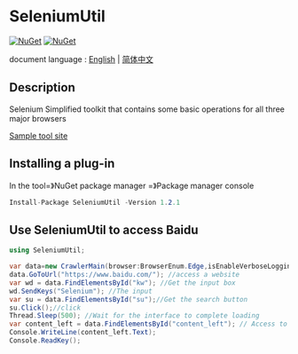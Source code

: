 # SeleniumUtil

[![NuGet](https://img.shields.io/nuget/dt/SeleniumUtil.svg?label=NuGet&style=flat&logo=nuget)](https://www.nuget.org/packages/SeleniumUtil/)
[![NuGet](https://img.shields.io/nuget/v/SeleniumUtil.svg?label=NuGet&style=flat&logo=nuget)](https://www.nuget.org/packages/nanoFramework.System.Device.WiFi/)

document language : [English](README.en.md) | [简体中文](README.md)

## Description

Selenium Simplified toolkit that contains some basic operations for all three major browsers

[Sample tool site](https://tokengo.top/docs/selenium-uitl/selenium/) 

## Installing a plug-in

In the tool=》NuGet package manager  =》Package manager console

```csharp
Install-Package SeleniumUtil -Version 1.2.1
```

## Use SeleniumUtil to access Baidu  

```csharp
using SeleniumUtil;

var data=new CrawlerMain(browser:BrowserEnum.Edge,isEnableVerboseLogging:true);
data.GoToUrl("https://www.baidu.com/"); //access a website 
var wd = data.FindElementsById("kw"); //Get the input box
wd.SendKeys("Selenium"); //The input
var su = data.FindElementsById("su");//Get the search button
su.Click();//click
Thread.Sleep(500); //Wait for the interface to complete loading
var content_left = data.FindElementsById("content_left"); // Access to content
Console.WriteLine(content_left.Text);
Console.ReadKey();
```
